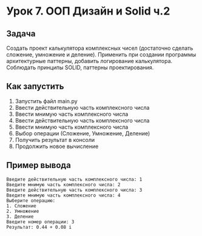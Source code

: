 # Урок 7. ООП Дизайн и Solid ч.2
## Задача
Создать проект калькулятора комплексных чисел (достаточно сделать сложение, умножение и деление).
Применить при создании программы архитектурные паттерны, добавить логирование калькулятора.
Соблюдать принципы SOLID, паттерны проектирования.
## Как запустить
1. Запустить файл main.py
2. Ввести действительную часть комплексного числа
3. Ввести мнимую часть комплексного числа
4. Ввести действительную часть комплексного числа
5. Ввести мнимую часть комплексного числа
6. Выбор операции (Сложение, Умножение, Деление)
7. Получить результат в консоли
8. Продолжить новое вычисление
## Пример вывода
````
Введите действительную часть комплексного числа: 1
Введите мнимую часть комплексного числа: 2
Введите действительную часть комплексного числа: 3
Введите мнимую часть комплексного числа: 4
Выберите операцию:
1. Сложение       
2. Умножение
3. Деление
Введите номер операции: 3
Результат: 0.44 + 0.08 i
````